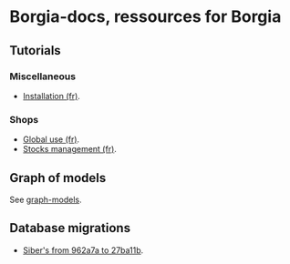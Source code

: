 # Borgia-docs, ressources for Borgia

## Tutorials

### Miscellaneous
* [Installation (fr)](tutorials/installation.md).

### Shops
* [Global use (fr)](tutorials/shops.md).
* [Stocks management (fr)](tutorials/stocks.md).

## Graph of models
See [graph-models](graph-models/README.md).

## Database migrations

* [Siber's from 962a7a to 27ba11b](migrations/Sibers/From%209628a7a%20to%2027ba11b/how_to.md).
